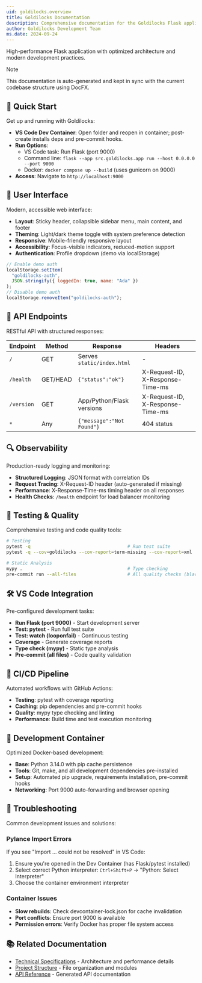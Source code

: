 ```yaml
---
uid: goldilocks.overview
title: Goldilocks Documentation
description: Comprehensive documentation for the Goldilocks Flask application
author: Goldilocks Development Team
ms.date: 2024-09-24
---
```


High-performance Flask application with optimized architecture and modern development practices.

> [!NOTE]
> This documentation is auto-generated and kept in sync with the current codebase structure using DocFX.

## 🚀 Quick Start

Get up and running with Goldilocks:

- **VS Code Dev Container**: Open folder and reopen in container; post-create installs deps and pre-commit hooks.
- **Run Options**:
  - VS Code task: Run Flask (port 9000)
  - Command line: `flask --app src.goldilocks.app run --host 0.0.0.0 --port 9000`
  - Docker: `docker compose up --build` (uses gunicorn on 9000)
- **Access**: Navigate to `http://localhost:9000`

## 🎨 User Interface

Modern, accessible web interface:

- **Layout**: Sticky header, collapsible sidebar menu, main content, and footer
- **Theming**: Light/dark theme toggle with system preference detection
- **Responsive**: Mobile-friendly responsive layout
- **Accessibility**: Focus-visible indicators, reduced-motion support
- **Authentication**: Profile dropdown (demo via localStorage)

```javascript
// Enable demo auth
localStorage.setItem(
  "goldilocks-auth",
  JSON.stringify({ loggedIn: true, name: "Ada" })
);
// Disable demo auth
localStorage.removeItem("goldilocks-auth");
```

## 📡 API Endpoints

RESTful API with structured responses:

| Endpoint   | Method   | Response                   | Headers                          |
| ---------- | -------- | -------------------------- | -------------------------------- |
| `/`        | GET      | Serves `static/index.html` | -                                |
| `/health`  | GET/HEAD | `{"status":"ok"}`          | X-Request-ID, X-Response-Time-ms |
| `/version` | GET      | App/Python/Flask versions  | X-Request-ID, X-Response-Time-ms |
| `*`        | Any      | `{"message":"Not Found"}`  | 404 status                       |

## 🔍 Observability

Production-ready logging and monitoring:

- **Structured Logging**: JSON format with correlation IDs
- **Request Tracing**: X-Request-ID header (auto-generated if missing)
- **Performance**: X-Response-Time-ms timing header on all responses
- **Health Checks**: `/health` endpoint for load balancer monitoring

## 🧪 Testing & Quality

Comprehensive testing and code quality tools:

```bash
# Testing
pytest -q                                    # Run test suite
pytest -q --cov=goldilocks --cov-report=term-missing --cov-report=xml

# Static Analysis
mypy .                                       # Type checking
pre-commit run --all-files                   # All quality checks (black, isort, flake8, mypy)
```

## 🛠️ VS Code Integration

Pre-configured development tasks:

- **Run Flask (port 9000)** - Start development server
- **Test: pytest** - Run full test suite
- **Test: watch (looponfail)** - Continuous testing
- **Coverage** - Generate coverage reports
- **Type check (mypy)** - Static type analysis
- **Pre-commit (all files)** - Code quality validation

## 🚀 CI/CD Pipeline

Automated workflows with GitHub Actions:

- **Testing**: pytest with coverage reporting
- **Caching**: pip dependencies and pre-commit hooks
- **Quality**: mypy type checking and linting
- **Performance**: Build time and test execution monitoring

## 🐳 Development Container

Optimized Docker-based development:

- **Base**: Python 3.14.0 with pip cache persistence
- **Tools**: Git, make, and all development dependencies pre-installed
- **Setup**: Automated pip upgrade, requirements installation, pre-commit hooks
- **Networking**: Port 9000 auto-forwarding and browser opening

## 🔧 Troubleshooting

Common development issues and solutions:

### Pylance Import Errors

If you see "Import ... could not be resolved" in VS Code:

1. Ensure you're opened in the Dev Container (has Flask/pytest installed)
2. Select correct Python interpreter: `Ctrl+Shift+P` → "Python: Select Interpreter"
3. Choose the container environment interpreter

### Container Issues

- **Slow rebuilds**: Check devcontainer-lock.json for cache invalidation
- **Port conflicts**: Ensure port 9000 is available
- **Permission errors**: Verify Docker has proper file system access

## 📚 Related Documentation

- [Technical Specifications](xref:goldilocks.technical) - Architecture and performance details
- [Project Structure](xref:goldilocks.structure) - File organization and modules
- [API Reference](xref:goldilocks.api) - Generated API documentation
